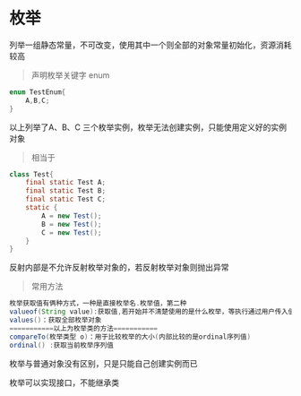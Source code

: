 # 枚举

列举一组静态常量，不可改变，使用其中一个则全部的对象常量初始化，资源消耗较高

> 声明枚举关键字 enum

```java
enum TestEnum{
    A,B,C;
}
```

以上列举了A、B、C 三个枚举实例，枚举无法创建实例，只能使用定义好的实例对象

> 相当于

```java
class Test{
    final static Test A;
    final static Test B;
    final static Test C;
    static {
        A = new Test();
        B = new Test();
        C = new Test();
    }
}
```

反射内部是不允许反射枚举对象的，若反射枚举对象则抛出异常

> 常用方法

```java
枚举获取值有俩种方式，一种是直接枚举名.枚举值，第二种
valueof(String value):获取值,若开始并不清楚使用的是什么枚举，等执行通过用户传入值才具体枚举对象
values()：获取全部枚举对象
===========以上为枚举类的方法===========
compareTo(枚举类型 o)：用于比较枚举的大小(内部比较的是ordinal序列值)
ordinal() :获取当前枚举序列值
```

枚举与普通对象没有区别，只是只能自己创建实例而已

枚举可以实现接口，不能继承类